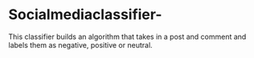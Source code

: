 # Socialmediaclassifier-
This classifier builds an algorithm that takes in a post and comment and labels them as negative, positive or neutral.
